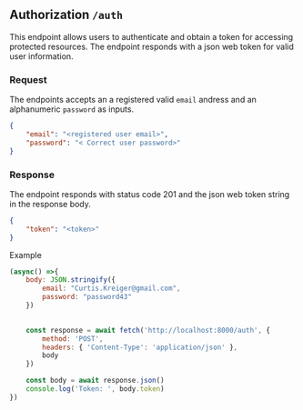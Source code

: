 ## Authorization `/auth` 

This endpoint allows users to authenticate and obtain a token for accessing protected resources.
The endpoint responds with a json web token for valid user information.

### Request 
The endpoints accepts an a registered valid `email` andress and an alphanumeric `password` as inputs.

``` json
{
    "email": "<registered user email>",
    "password": "< Correct user password>"
}

 ```

### Response
The endpoint responds with status code 201 and the json web token string in the response body.

``` json
{
    "token": "<token>"
}
 ```

Example

```javascript
(async() =>{
    body: JSON.stringify({
        email: "Curtis.Kreiger@gmail.com",
        password: "password43"
    })

    
    const response = await fetch('http://localhost:8000/auth', {
        method: 'POST',
        headers: { 'Content-Type': 'application/json' },
        body
    })

    const body = await response.json()
    console.log('Token: ', body.token)
})
```